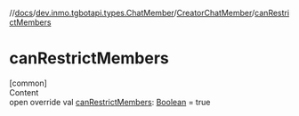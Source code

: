 //[docs](../../../index.md)/[dev.inmo.tgbotapi.types.ChatMember](../index.md)/[CreatorChatMember](index.md)/[canRestrictMembers](can-restrict-members.md)



# canRestrictMembers  
[common]  
Content  
open override val [canRestrictMembers](can-restrict-members.md): [Boolean](https://kotlinlang.org/api/latest/jvm/stdlib/kotlin/-boolean/index.html) = true  



